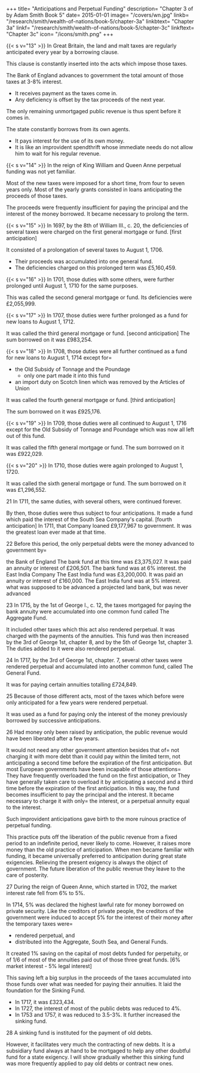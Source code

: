+++
title=  "Anticipations and Perpetual Funding"
description=  "Chapter 3 of  by Adam Smith Book 5"
date=  2015-01-01
image=  "/covers/wn.jpg"
linkb=  "/research/smith/wealth-of-nations/book-5/chapter-3a"
linkbtext=  "Chapter 3a"
linkf=  "/research/smith/wealth-of-nations/book-5/chapter-3c"
linkftext=  "Chapter 3c"
icon=  "/icons/smith.png"
+++

{{< s v="13" >}} In Great Britain, the land and malt taxes are regularly anticipated every year by a borrowing clause.

This clause is constantly inserted into the acts which impose those taxes.

The Bank of England advances to government the total amount of those taxes at 3-8% interest.
- It receives payment as the taxes come in.
- Any deficiency is offset by the tax proceeds of the next year.

The only remaining unmortgaged public revenue is thus spent before it comes in.

The state constantly borrows from its own agents.
- It pays interest for the use of its own money.
- It is like an improvident spendthrift whose immediate needs do not allow him to wait for his regular revenue.


{{< s v="14" >}} In the reign of King William and Queen Anne perpetual funding was not yet familiar.

Most of the new taxes were imposed for a short time, from four to seven years only.
Most of the yearly grants consisted in loans anticipating the proceeds of those taxes.

The proceeds were frequently insufficient for paying the principal and the interest of the money borrowed. It became necessary to prolong the term.


{{< s v="15" >}} In 1697, by the 8th of William III., c. 20, the deficiencies of several taxes were charged on the first general mortgage or fund. [first anticipation]

It consisted of a prolongation of several taxes to August 1, 1706.
- Their proceeds was accumulated into one general fund.
- The deficiencies charged on this prolonged term was £5,160,459.


{{< s v="16" >}} In 1701, those duties with some others, were further prolonged until August 1, 1710 for the same purposes.

This was called the second general mortgage or fund.
Its deficiencies were £2,055,999.


{{< s v="17" >}} In 1707, those duties were further prolonged as a fund for new loans to August 1, 1712.

It was called the third general mortgage or fund. [second anticipation]
The sum borrowed on it was £983,254.

{{< s v="18" >}} In 1708, those duties were all further continued as a fund for new loans to August 1, 1714 except for= 
- the Old Subsidy of Tonnage and the Poundage
  - only one part made it into this fund
- an import duty on Scotch linen which was removed by the Articles of Union

It was called the fourth general mortgage or fund. [third anticipation]

The sum borrowed on it was £925,176.


{{< s v="19" >}} In 1709, those duties were all continued to August 1, 1716 except for the Old Subsidy of Tonnage and Poundage which was now all left out of this fund.

It was called the fifth general mortgage or fund.
The sum borrowed on it was £922,029.

{{< s v="20" >}} In 1710, those duties were again prolonged to August 1, 1720.

It was called the sixth general mortgage or fund.
The sum borrowed on it was £1,296,552.

21 In 1711, the same duties, with several others, were continued forever.

By then, those duties were thus subject to four anticipations.
It made a fund which paid the interest of the South Sea Company's capital. [fourth anticipation]
    In 1711, that Company loaned £9,177,967 to government.
    It was the greatest loan ever made at that time.

22 Before this period, the only perpetual debts were the money advanced to government by= 

the Bank of England
    The bank fund at this time was £3,375,027.
    It was paid an annuity or interest of £206,501.
    The bank fund was at 6% interest.
the East India Company
    The East India fund was £3,200,000.
    It was paid an annuity or interest of £160,000.
    The East India fund was at 5% interest.
what was supposed to be advanced a projected land bank, but was never advanced

23 In 1715, by the 1st of George I., c. 12, the taxes mortgaged for paying the bank annuity were accumulated into one common fund called The Aggregate Fund.

It included other taxes which this act also rendered perpetual.
It was charged with the payments of the annuities.
This fund was then increased by the 3rd of George 1st, chapter 8, and by the 5th of George 1st, chapter 3.
The duties added to it were also rendered perpetual.

24 In 1717, by the 3rd of George 1st, chapter. 7, several other taxes were rendered perpetual and accumulated into another common fund, called The General Fund.

It was for paying certain annuities totalling £724,849.

25 Because of those different acts, most of the taxes which before were only anticipated for a few years were rendered perpetual.

It was used as a fund for paying only the interest of the money previously borrowed by successive anticipations.

26 Had money only been raised by anticipation, the public revenue would have been liberated after a few years.

It would not need any other government attention besides that of= 
    not charging it with more debt than it could pay within the limited term,
    not anticipating a second time before the expiration of the first anticipation.
But most European governments have been incapable of those attentions= 
    They have frequently overloaded the fund on the first anticipation, or
    They have generally taken care to overload it by anticipating a second and a third time before the expiration of the first anticipation.
In this way, the fund becomes insufficient to pay the principal and the interest.
    It became necessary to charge it with only= 
        the interest, or
        a perpetual annuity equal to the interest.

Such improvident anticipations gave birth to the more ruinous practice of perpetual funding.

This practice puts off the liberation of the public revenue from a fixed period to an indefinite period, never likely to come.
However, it raises more money than the old practice of anticipation.
When men became familiar with funding, it became universally preferred to anticipation during great state exigencies.
Relieving the present exigency is always the object of government.
    The future liberation of the public revenue they leave to the care of posterity.

27 During the reign of Queen Anne, which started in 1702, the market interest rate fell from 6% to 5%.

In 1714, 5% was declared the highest lawful rate for money borrowed on private security.
Like the creditors of private people, the creditors of the government were induced to accept 5% for the interest of their money after the temporary taxes were= 
- rendered perpetual, and
- distributed into the Aggregate, South Sea, and General Funds.

It created 1% saving on the capital of most debts funded for perpetuity, or of 1/6 of most of the annuities paid out of those three great funds. [6% market interest - 5% legal interest]

This saving left a big surplus in the proceeds of the taxes accumulated into those funds over what was needed for paying their annuities. It laid the foundation for the Sinking Fund.
- In 1717, it was £323,434.
- In 1727, the interest of most of the public debts was reduced to 4%.
- In 1753 and 1757, it was reduced to 3.5-3%. It further increased the sinking fund.

28 A sinking fund is instituted for the payment of old debts.

However, it facilitates very much the contracting of new debts.
It is a subsidiary fund always at hand to be mortgaged to help any other doubtful fund for a state exigency.
I will show gradually whether this sinking fund was more frequently applied to pay old debts or contract new ones.

